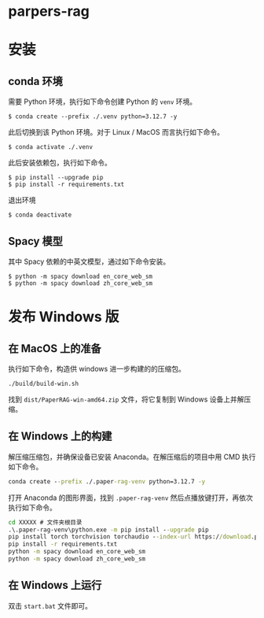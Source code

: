 # parpers-rag

# 安装

## conda 环境

需要 Python 环境，执行如下命令创建 Python 的 `venv` 环境。

```shell
$ conda create --prefix ./.venv python=3.12.7 -y
```

此后切换到该 Python 环境。对于 Linux / MacOS 而言执行如下命令。

```shell
$ conda activate ./.venv
```

此后安装依赖包，执行如下命令。

```shell
$ pip install --upgrade pip
$ pip install -r requirements.txt
```

退出环境
```shell
$ conda deactivate
```

## Spacy 模型

其中 Spacy 依赖的中英文模型，通过如下命令安装。

```shell
$ python -m spacy download en_core_web_sm
$ python -m spacy download zh_core_web_sm
```

# 发布 Windows 版

## 在 MacOS 上的准备

执行如下命令，构造供 windows 进一步构建的的压缩包。

```shell
./build/build-win.sh
```

找到 `dist/PaperRAG-win-amd64.zip` 文件，将它复制到 Windows 设备上并解压缩。

## 在 Windows 上的构建

解压缩压缩包，并确保设备已安装 Anaconda。在解压缩后的项目中用 CMD 执行如下命令。

```bat
conda create --prefix ./.paper-rag-venv python=3.12.7 -y
```

打开 Anaconda 的图形界面，找到 `.paper-rag-venv` 然后点播放键打开，再依次执行如下命令。

```bat
cd XXXXX # 文件夹根目录
.\.paper-rag-venv\python.exe -m pip install --upgrade pip
pip install torch torchvision torchaudio --index-url https://download.pytorch.org/whl/cu124
pip install -r requirements.txt
python -m spacy download en_core_web_sm
python -m spacy download zh_core_web_sm
```

## 在 Windows 上运行

双击 `start.bat` 文件即可。